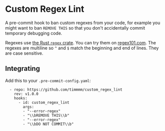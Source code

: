 # Custom Regex Lint

A pre-commit hook to ban custom regexes from your code, for example you might want to ban `REMOVE THIS` so that you don't accidentally commit temporary debugging code.

Regexes use [the Rust `regex` crate](https://docs.rs/regex/latest/regex/). You can try them on [regex101.com](https://regex101.com/). The regexes are multiline so `^` and `$` match the beginning and end of lines. They are case sensitive.

## Integrating

Add this to your `.pre-commit-config.yaml`:

```
  - repo: https://github.com/timmmm/custom_regex_lint
    rev: v1.0.0
    hooks:
      - id: custom_regex_lint
        args:
        - "--error-regex"
        - "\\bREMOVE THIS\\b"
        - "--error-regex"
        - "\\bDO NOT COMMIT\\b"
```
